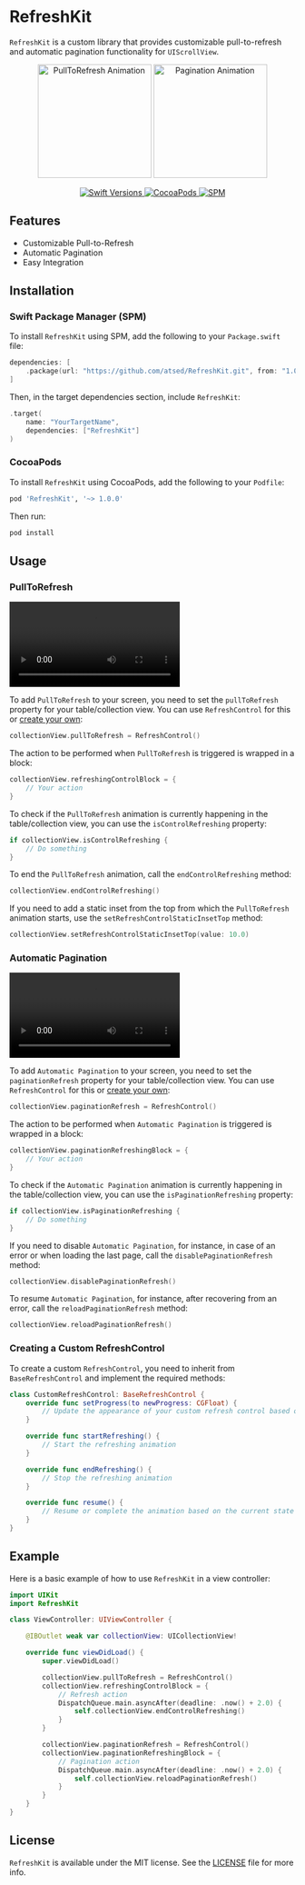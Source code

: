 # RefreshKit

`RefreshKit` is a custom library that provides customizable pull-to-refresh and automatic pagination functionality for `UIScrollView`.

<p align="center">
  <img src="./Images/PullToRefresh.mov" alt="PullToRefresh Animation" width="200"/>
  <img src="./Images/Pagination.mov" alt="Pagination Animation" width="200"/>
</p>

<p align="center">
  <a href="https://swift.org">
    <img src="https://img.shields.io/badge/swift-5.7%20%7C%205.8%20%7C%205.9-orange.svg?style=flat" alt="Swift Versions"/>
  </a>
  <a href="https://cocoapods.org/pods/RefreshKit">
    <img src="https://img.shields.io/cocoapods/v/RefreshKit.svg?style=flat" alt="CocoaPods"/>
  </a>
  <a href="https://github.com/yourusername/RefreshKit">
    <img src="https://img.shields.io/badge/Swift_Package_Manager-compatible-brightgreen.svg?style=flat" alt="SPM"/>
  </a>
</p>

## Features

- Customizable Pull-to-Refresh
- Automatic Pagination
- Easy Integration

## Installation

### Swift Package Manager (SPM)

To install `RefreshKit` using SPM, add the following to your `Package.swift` file:

```swift
dependencies: [
    .package(url: "https://github.com/atsed/RefreshKit.git", from: "1.0.0")
]
```

Then, in the target dependencies section, include `RefreshKit`:

```swift
.target(
    name: "YourTargetName",
    dependencies: ["RefreshKit"]
)
```

### CocoaPods

To install `RefreshKit` using CocoaPods, add the following to your `Podfile`:

```ruby
pod 'RefreshKit', '~> 1.0.0'
```

Then run:

```bash
pod install
```

## Usage

### PullToRefresh

![PullToRefresh Animation](./Images/PullToRefresh.mov)

To add `PullToRefresh` to your screen, you need to set the `pullToRefresh` property for your table/collection view. You can use `RefreshControl` for this or [create your own](#creating-a-custom-refreshcontrol):

```swift
collectionView.pullToRefresh = RefreshControl()
```

The action to be performed when `PullToRefresh` is triggered is wrapped in a block:

```swift
collectionView.refreshingControlBlock = {
    // Your action
}
```

To check if the `PullToRefresh` animation is currently happening in the table/collection view, you can use the `isControlRefreshing` property:

```swift
if collectionView.isControlRefreshing {
    // Do something
}
```

To end the `PullToRefresh` animation, call the `endControlRefreshing` method:

```swift
collectionView.endControlRefreshing()
```

If you need to add a static inset from the top from which the `PullToRefresh` animation starts, use the `setRefreshControlStaticInsetTop` method:

```swift
collectionView.setRefreshControlStaticInsetTop(value: 10.0)
```

### Automatic Pagination

![Pagination Animation](./Images/Pagination.mov)

To add `Automatic Pagination` to your screen, you need to set the `paginationRefresh` property for your table/collection view. You can use `RefreshControl` for this or [create your own](#creating-a-custom-refreshcontrol):

```swift
collectionView.paginationRefresh = RefreshControl()
```

The action to be performed when `Automatic Pagination` is triggered is wrapped in a block:

```swift
collectionView.paginationRefreshingBlock = {
    // Your action
}
```

To check if the `Automatic Pagination` animation is currently happening in the table/collection view, you can use the `isPaginationRefreshing` property:

```swift
if collectionView.isPaginationRefreshing {
    // Do something
}
```

If you need to disable `Automatic Pagination`, for instance, in case of an error or when loading the last page, call the `disablePaginationRefresh` method:

```swift
collectionView.disablePaginationRefresh()
```

To resume `Automatic Pagination`, for instance, after recovering from an error, call the `reloadPaginationRefresh` method:

```swift
collectionView.reloadPaginationRefresh()
```

### Creating a Custom RefreshControl

To create a custom `RefreshControl`, you need to inherit from `BaseRefreshControl` and implement the required methods:

```swift
class CustomRefreshControl: BaseRefreshControl {
    override func setProgress(to newProgress: CGFloat) {
        // Update the appearance of your custom refresh control based on the progress
    }

    override func startRefreshing() {
        // Start the refreshing animation
    }

    override func endRefreshing() {
        // Stop the refreshing animation
    }

    override func resume() {
        // Resume or complete the animation based on the current state
    }
}
```

## Example

Here is a basic example of how to use `RefreshKit` in a view controller:

```swift
import UIKit
import RefreshKit

class ViewController: UIViewController {

    @IBOutlet weak var collectionView: UICollectionView!

    override func viewDidLoad() {
        super.viewDidLoad()

        collectionView.pullToRefresh = RefreshControl()
        collectionView.refreshingControlBlock = {
            // Refresh action
            DispatchQueue.main.asyncAfter(deadline: .now() + 2.0) {
                self.collectionView.endControlRefreshing()
            }
        }

        collectionView.paginationRefresh = RefreshControl()
        collectionView.paginationRefreshingBlock = {
            // Pagination action
            DispatchQueue.main.asyncAfter(deadline: .now() + 2.0) {
                self.collectionView.reloadPaginationRefresh()
            }
        }
    }
}
```

## License

`RefreshKit` is available under the MIT license. See the [LICENSE](LICENSE) file for more info.
```
